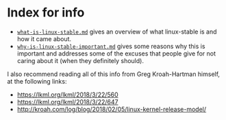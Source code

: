 # Index for info

- [`what-is-linux-stable.md`](what-is-linux-stable.md) gives an overview of what linux-stable is and how it came about.
- [`why-is-linux-stable-important.md`](why-is-linux-stable-important.md) gives some reasons why this is important and addresses some of the excuses that people give for not caring about it (when they definitely should).

I also recommend reading all of this info from Greg Kroah-Hartman himself, at the following links:
- https://lkml.org/lkml/2018/3/22/560
- https://lkml.org/lkml/2018/3/22/647
- http://kroah.com/log/blog/2018/02/05/linux-kernel-release-model/
